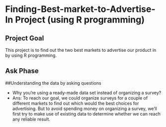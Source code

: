 # Finding-Best-market-to-Advertise-In Project (using R programming)
## Project Goal 
This project is to find out the two best markets to advertise our product in by using R programming.

## Ask Phase
##Understanding the data by asking questions 
- Why you’re using a ready-made data set instead of organizing a survey?
- Ans: To reach our goal, we could organize surveys for a couple of different markets to find out which would the best choices for advertising.
But to avoid spending money on organizing a survey, we’ll first try to make use of existing data to determine whether we can reach any reliable result.
